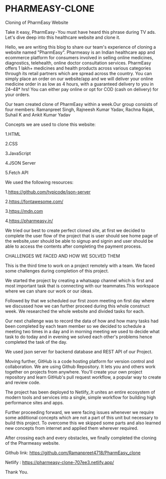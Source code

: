 # PHARMEASY-CLONE
Cloning of PharmEasy Website

Take it easy, PharmEasy - You must have heard this phrase during TV ads. Let's dive deep into this healthcare website and clone it.

Hello, we are writing this blog to share our team's experience of cloning a website named "PharmEasy". Pharmeasy is an Indian healthcare app and ecommerce platform for consumers involved in selling online medicines, diagnostics, telehealth, online doctor consultation services. PharmEasy offers 1 lakh+ medicines and health products across various categories through its retail partners which are spread across the country. You can simply place an order on our website/app and we will deliver your online medicine order in as low as 4 hours, with a guaranteed delivery to you in 24–48* hrs!
You can either pay online or opt for COD (cash on delivery) for your orders.

Our team created clone of PharmEasy within a week.Our group consists of four members: Ramanpreet Singh, Rajneesh Kumar Yadav, Rachna Rajak, Suhail K and Ankit Kumar Yadav

Concepts we are used to clone this website:

1.HTML

2.CSS

3.JavaScript

4.JSON Server

5.Fetch API

We used the following resources:

1.https://github.com/typicode/json-server

2.https://fontawesome.com/

3.https://mdn.com

4.https://pharmeasy.in/

We tried our best to create perfect cloned site, at first we decided to complete the user flow of the project that is user should see home page of the website,user should be able to signup and signin and user should be able to access the contents after completing the payment process.

CHALLENGES WE FACED AND HOW WE SOLVED THEM

This is the third time to work on a project remotely with a team. We faced some challenges during completion of this project.

We started the project by creating a whatsapp channel which is first and most important task that is connecting with our teammates.This workspace where we can share our work or our ideas.

Followed by that we scheduled our first zoom meeting on first day where we discussed how we can further proceed during this whole construct week. We researched the whole website and divided tasks for each.

Our next challenge was to record the data of how and how many tasks had been completed by each team member so we decided to schedule a meeting two times in a day and in morning meeting we used to decide what task to do today and in evening we solved each other's problems hence completed the task of the day.

We used json server for backend database and REST API of our Project.

Moving further, GitHub is a code hosting platform for version control and collaboration. We are using Github Repository. It lets you and others work together on projects from anywhere. You'll create your own project repository and learn GitHub's pull request workflow, a popular way to create and review code.

The project has been deployed to Netlify,.It unites an entire ecosystem of modern tools and services into a single, simple workflow for building high performance sites and apps.

Further proceeding forward, we were facing issues whenever we require some additional concepts which are not a part of this unit but necessary to build this project. To overcome this we skipped some parts and also learned new concepts from internet and applied them wherever required.

After crossing each and every obstacles, we finally completed the cloning of the Pharmeasy website.

Github link: https://github.com/Ramanpreet4718/PharmEasy_clone

Netlify : https://pharmeasy-clone-707ee3.netlify.app/


Thank You.
